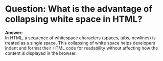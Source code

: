 # Question: What is the advantage of collapsing white space in HTML?

**Answer:**  
In HTML, a sequence of whitespace characters (spaces, tabs, newlines) is treated as a single space. This collapsing of white space helps developers indent and format their HTML code for readability without affecting how the content is displayed in the browser.
